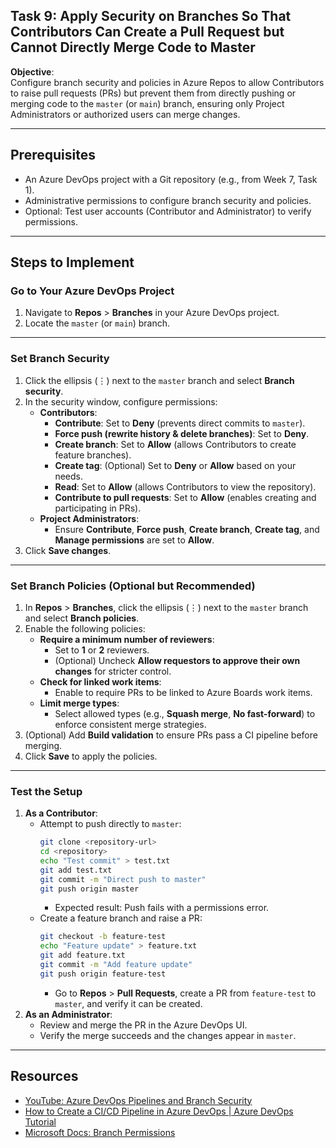 ## Task 9: Apply Security on Branches So That Contributors Can Create a Pull Request but Cannot Directly Merge Code to Master

**Objective**:  
Configure branch security and policies in Azure Repos to allow Contributors to raise pull requests (PRs) but prevent them from directly pushing or merging code to the `master` (or `main`) branch, ensuring only Project Administrators or authorized users can merge changes.

---

## Prerequisites
- An Azure DevOps project with a Git repository (e.g., from Week 7, Task 1).
- Administrative permissions to configure branch security and policies.
- Optional: Test user accounts (Contributor and Administrator) to verify permissions.

---

## Steps to Implement

### Go to Your Azure DevOps Project
1. Navigate to **Repos** > **Branches** in your Azure DevOps project.
2. Locate the `master` (or `main`) branch.

---

### Set Branch Security
1. Click the ellipsis (⋮) next to the `master` branch and select **Branch security**.
2. In the security window, configure permissions:
   - **Contributors**:
     - **Contribute**: Set to **Deny** (prevents direct commits to `master`).
     - **Force push (rewrite history & delete branches)**: Set to **Deny**.
     - **Create branch**: Set to **Allow** (allows Contributors to create feature branches).
     - **Create tag**: (Optional) Set to **Deny** or **Allow** based on your needs.
     - **Read**: Set to **Allow** (allows Contributors to view the repository).
     - **Contribute to pull requests**: Set to **Allow** (enables creating and participating in PRs).
   - **Project Administrators**:
     - Ensure **Contribute**, **Force push**, **Create branch**, **Create tag**, and **Manage permissions** are set to **Allow**.
3. Click **Save changes**.

---

### Set Branch Policies (Optional but Recommended)
1. In **Repos** > **Branches**, click the ellipsis (⋮) next to the `master` branch and select **Branch policies**.
2. Enable the following policies:
   - **Require a minimum number of reviewers**:
     - Set to **1** or **2** reviewers.
     - (Optional) Uncheck **Allow requestors to approve their own changes** for stricter control.
   - **Check for linked work items**:
     - Enable to require PRs to be linked to Azure Boards work items.
   - **Limit merge types**:
     - Select allowed types (e.g., **Squash merge**, **No fast-forward**) to enforce consistent merge strategies.
3. (Optional) Add **Build validation** to ensure PRs pass a CI pipeline before merging.
4. Click **Save** to apply the policies.

---

### Test the Setup
1. **As a Contributor**:
   - Attempt to push directly to `master`:
     ```bash
     git clone <repository-url>
     cd <repository>
     echo "Test commit" > test.txt
     git add test.txt
     git commit -m "Direct push to master"
     git push origin master
     ```
     - Expected result: Push fails with a permissions error.
   - Create a feature branch and raise a PR:
     ```bash
     git checkout -b feature-test
     echo "Feature update" > feature.txt
     git add feature.txt
     git commit -m "Add feature update"
     git push origin feature-test
     ```
     - Go to **Repos** > **Pull Requests**, create a PR from `feature-test` to `master`, and verify it can be created.
2. **As an Administrator**:
   - Review and merge the PR in the Azure DevOps UI.
   - Verify the merge succeeds and the changes appear in `master`.

---

## Resources
- [YouTube: Azure DevOps Pipelines and Branch Security](https://www.youtube.com/results?search_query=azure+devops+branch+security)
- [How to Create a CI/CD Pipeline in Azure DevOps | Azure DevOps Tutorial
](https://www.youtube.com/watch?v=xH5EY7FCFQw&t=77s)
- [Microsoft Docs: Branch Permissions](https://learn.microsoft.com/azure/devops/repos/git/branch-permissions?view=azure-devops)
